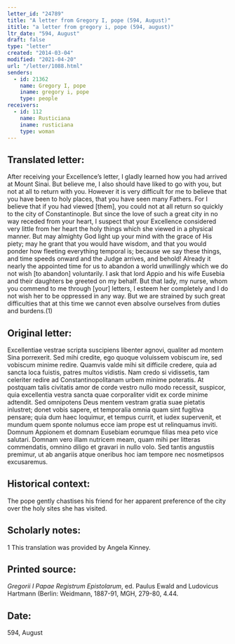 ```yaml
---
letter_id: "24789"
title: "A letter from Gregory I, pope (594, August)"
ititle: "a letter from gregory i, pope (594, august)"
ltr_date: "594, August"
draft: false
type: "letter"
created: "2014-03-04"
modified: "2021-04-20"
url: "/letter/1088.html"
senders:
  - id: 21362
    name: Gregory I, pope
    iname: gregory i, pope
    type: people
receivers:
  - id: 112
    name: Rusticiana
    iname: rusticiana
    type: woman
---
```

<h2> Translated letter:</h2>After receiving your Excellence’s letter, I gladly learned how you had arrived at Mount Sinai.  But believe me, I also should have liked to go with you, but not at all to return with you.  However it is very difficult for me to believe that you have been to holy places, that you have seen many Fathers.  For I believe that if you had viewed [them], you could not at all return so quickly to the city of Constantinople.  But since the love of such a great city in no way receded from your heart, I suspect that your Excellence considered very little from her heart the holy things which she viewed in a physical manner.  But may almighty God light up your mind with the grace of His piety; may he grant that you would have wisdom, and that you would ponder how fleeting everything temporal is; because we say these things, and time speeds onward and the Judge arrives, and behold! Already it nearly the appointed time for us to abandon a world unwillingly which we do not wish [to abandon] voluntarily.
I ask that lord Appio and his wife Eusebia and their daughters be greeted on my behalf.  But that lady, my nurse, whom you commend to me through [your] letters, I esteem her completely and I do not wish her to be oppressed in any way.  But we are strained by such great difficulties that at this time we cannot even absolve ourselves from duties and burdens.(1)
<h2 class="mt-4"> Original letter:</h2>Excellentiae vestrae scripta suscipiens libenter agnovi, qualiter ad montem Sina porrexerit.  Sed mihi credite, ego quoque voluissem vobiscum ire, sed vobiscum minime redire. Quamvis valde mihi sit difficile credere, quia ad sancta loca fuistis, patres multos vidistis. Nam credo si vidissetis, tam celeriter redire ad Constantinopolitanam urbem minime poteratis. At postquam talis civitatis amor de corde vestro nullo modo recessit, suspicor, quia excellentia vestra sancta quae corporaliter vidit ex corde minime adtendit. Sed omnipotens Deus mentem vestram gratia suae pietatis inlustret; donet vobis sapere, et temporalia omnia quam sint fugitiva pensare; quia dum haec loquimur, et tempus currit, et iudex supervenit, et mundum quem sponte nolumus ecce iam prope est ut relinquamus inviti.
Domnum Appionem et domnam Eusebiam eorumque filias mea peto vice salutari. Domnam vero illam nutricem meam, quam mihi per litteras commendatis, omnino diligo et gravari in nullo volo. Sed tantis angustiis premimur, ut ab angariis atque oneribus hoc iam tempore nec nosmetipsos excusaremus.
<h2 class="mt-4"> Historical context:</h2><p>The pope gently chastises his friend for her apparent preference of the city over the holy sites she has visited.</p><h2 class="mt-4"> Scholarly notes:</h2>1 This translation was provided by Angela Kinney.
<h2 class="mt-4"> Printed source:</h2><p><em>Gregorii I Papae Registrum Epistolarum</em>, ed. Paulus Ewald and Ludovicus Hartmann (Berlin: Weidmann, 1887-91, MGH, 279-80, 4.44.</p><h2 class="mt-4"> Date:</h2>594, August